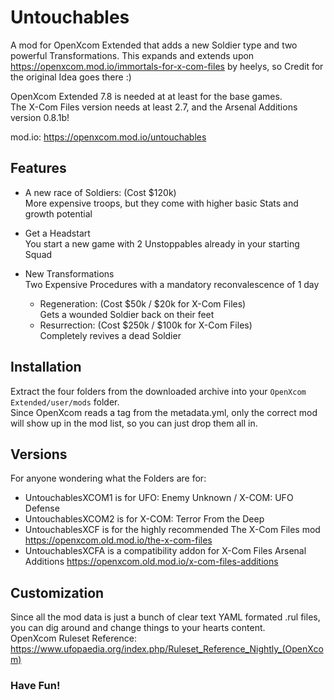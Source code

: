 # Untouchables
A mod for OpenXcom Extended that adds a new Soldier type and two powerful Transformations. This expands and extends upon https://openxcom.mod.io/immortals-for-x-com-files by heelys, so Credit for the original Idea goes there :)

OpenXcom Extended 7.8 is needed at at least for the base games.  
The X-Com Files version needs at least 2.7, and the Arsenal Additions version 0.8.1b!

mod.io: https://openxcom.mod.io/untouchables

## Features
  - A new race of Soldiers: (Cost $120k)  
    More expensive troops, but they come with higher basic Stats and growth potential  
    
  - Get a Headstart  
    You start a new game with 2 Unstoppables already in your starting Squad
	
  - New Transformations  
    Two Expensive Procedures with a mandatory reconvalescence of 1 day
	- Regeneration: (Cost $50k / $20k for X-Com Files)  
	Gets a wounded Soldier back on their feet
	- Resurrection: (Cost $250k / $100k for X-Com Files)  
	Completely revives a dead Soldier

## Installation
Extract the four folders from the downloaded archive into your `OpenXcom Extended/user/mods` folder.  
Since OpenXcom reads a tag from the metadata.yml, only the correct mod will show up in the mod list, so you can just drop them all in.

## Versions
For anyone wondering what the Folders are for:
   - UntouchablesXCOM1 is for UFO: Enemy Unknown / X-COM: UFO Defense
   - UntouchablesXCOM2 is for X-COM: Terror From the Deep
   - UntouchablesXCF is for the highly recommended The X-Com Files mod https://openxcom.old.mod.io/the-x-com-files
   - UntouchablesXCFA is a compatibility addon for X-Com Files Arsenal Additions https://openxcom.old.mod.io/x-com-files-additions

## Customization
Since all the mod data is just a bunch of clear text YAML formated .rul files, you can dig around and change things to your hearts content.  
OpenXcom Ruleset Reference: https://www.ufopaedia.org/index.php/Ruleset_Reference_Nightly_(OpenXcom)


### Have Fun!

